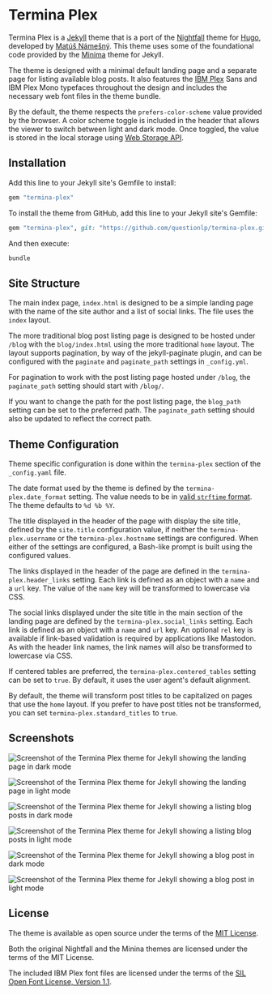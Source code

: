 # Termina Plex

Termina Plex is a [Jekyll](https://jekyllrb.com) theme that is a port of the [Nightfall](https://github.com/LordMathis/hugo-theme-nightfall) theme for [Hugo](https://gohugo.io), developed by [Matúš Námešný](https://namesny.com). This theme uses some of the foundational code provided by the [Minima](https://jekyll.github.io/minima/) theme for Jekyll.

The theme is designed with a minimal default landing page and a separate page for listing available blog posts. It also features the [IBM Plex](https://ibm.com/plex) Sans and IBM Plex Mono typefaces throughout the design and includes the necessary web font files in the theme bundle.

By the default, the theme respects the `prefers-color-scheme` value provided by the browser. A color scheme toggle is included in the header that allows the viewer to switch between light and dark mode. Once toggled, the value is stored in the local storage using [Web Storage API](https://developer.mozilla.org/en-US/docs/Web/API/Web_Storage_API).

## Installation

Add this line to your Jekyll site's Gemfile to install:

```ruby
gem "termina-plex"
```

To install the theme from GitHub, add this line to your Jekyll site's Gemfile:

```ruby
gem "termina-plex", git: "https://github.com/questionlp/termina-plex.git"
```

And then execute:

```bash
bundle
```

## Site Structure

The main index page, `index.html` is designed to be a simple landing page with the name of the site author and a list of social links. The file uses the `index` layout.

The more traditional blog post listing page is designed to be hosted under `/blog` with the `blog/index.html` using the more traditional `home` layout. The layout supports pagination, by way of the jekyll-paginate plugin, and can be configured with the `paginate` and `paginate_path` settings in `_config.yml`.

For pagination to work with the post listing page hosted under `/blog`, the `paginate_path` setting should start with `/blog/`.

If you want to change the path for the post listing page, the `blog_path` setting can be set to the preferred path. The `paginate_path` setting should also be updated to reflect the correct path.

## Theme Configuration

Theme specific configuration is done within the `termina-plex` section of the `_config.yaml` file.

The date format used by the theme is defined by the `termina-plex.date_format` setting. The value needs to be in [valid `strftime` format](https://docs.ruby-lang.org/en/master/strftime_formatting_rdoc.html). The theme defaults to `%d %b %Y`.

The title displayed in the header of the page with display the site title, defined by the `site.title` configuration value, if neither the `termina-plex.username` or the `termina-plex.hostname` settings are configured. When either of the settings are configured, a Bash-like prompt is built using the configured values.

The links displayed in the header of the page are defined in the `termina-plex.header_links` setting. Each link is defined as an object with a `name` and a `url` key. The value of the `name` key will be transformed to lowercase via CSS.

The social links displayed under the site title in the main section of the landing page are defined by the `termina-plex.social_links` setting. Each link is defined as an object with a `name` and `url` key. An optional `rel` key is available if link-based validation is required by applications like Mastodon. As with the header link names, the link names will also be transformed to lowercase via CSS.

If centered tables are preferred, the `termina-plex.centered_tables` setting can be set to `true`. By default, it uses the user agent's default alignment.

By default, the theme will transform post titles to be capitalized on pages that use the `home` layout. If you prefer to have post titles not be transformed, you can set `termina-plex.standard_titles` to `true`.

## Screenshots

![Screenshot of the Termina Plex theme for Jekyll showing the landing page in dark mode](/screenshots/termina-plex-01-landing-page-dark.png)

![Screenshot of the Termina Plex theme for Jekyll showing the landing page in light mode](/screenshots/termina-plex-02-landing-page-light.png)

![Screenshot of the Termina Plex theme for Jekyll showing a listing blog posts in dark mode](/screenshots/termina-plex-03-blog-post-listing-dark.png)

![Screenshot of the Termina Plex theme for Jekyll showing a listing blog posts in light mode](/screenshots/termina-plex-04-blog-post-listing-light.png)

![Screenshot of the Termina Plex theme for Jekyll showing a blog post in dark mode](/screenshots/termina-plex-05-blog-post-dark.png)

![Screenshot of the Termina Plex theme for Jekyll showing a blog post in light mode](/screenshots/termina-plex-06-blog-post-light.png)

## License

The theme is available as open source under the terms of the [MIT License](http://opensource.org/licenses/MIT).

Both the original Nightfall and the Minina themes are licensed under the terms of the MIT License.

The included IBM Plex font files are licensed under the terms of the [SIL Open Font License, Version 1.1](https://github.com/IBM/plex/blob/master/LICENSE.txt).
